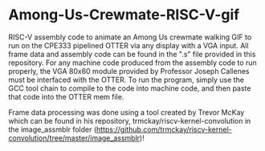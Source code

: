# Among-Us-Crewmate-RISC-V-gif
RISC-V assembly code to animate an Among Us crewmate walking GIF to run on the CPE333 pipelined OTTER via any display with a VGA input. 
All frame data and assembly code can be found in the ".s" file provided in this repository. For any machine code produced from the assembly code to run properly, the VGA 80x60 module provided by Professor Joseph Callenes must be interfaced with the OTTER. To run the program, simply use the GCC tool chain to compile to the code into machine code, and then paste that code into the OTTER mem file.

Frame data processing was done using a tool created by Trevor McKay which can be found in his repository, trmckay/riscv-kernel-convolution in the image_assmblr folder (https://github.com/trmckay/riscv-kernel-convolution/tree/master/image_assmblr)!

